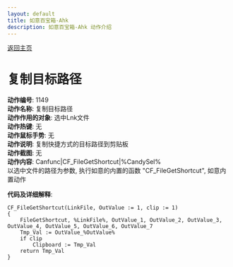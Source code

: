 ```yaml
---
layout: default
title: 如意百宝箱-Ahk
description: 如意百宝箱-Ahk 动作介绍
---
```

<link rel="stylesheet" href="../Actions/css/atom-one-light.min.css">
<script src="../Actions/js/highlight.min.js"></script>
<script>hljs.highlightAll();</script>

[返回主页](../index.md)

# [](#header-2) 复制目标路径

**动作编号**: 1149  
**动作名称**: 复制目标路径  
**动作作用的对象**: 选中Lnk文件  
**动作热键**: 无  
**动作鼠标手势**: 无  
**动作说明**: 复制快捷方式的目标路径到剪贴板   
**动作截图**: 无  
**动作内容**: Canfunc|CF_FileGetShortcut|%CandySel%  
以选中文件的路径为参数, 执行如意的内置的函数 "CF_FileGetShortcut", 如意内置动作  

**代码及详细解释**:  

```Autohotkey
CF_FileGetShortcut(LinkFile, OutValue := 1, clip := 1)
{
	FileGetShortcut, %LinkFile%, OutValue_1, OutValue_2, OutValue_3, OutValue_4, OutValue_5, OutValue_6, OutValue_7
	Tmp_Val := OutValue_%OutValue%
	if clip
		Clipboard := Tmp_Val
	return Tmp_Val
}
```